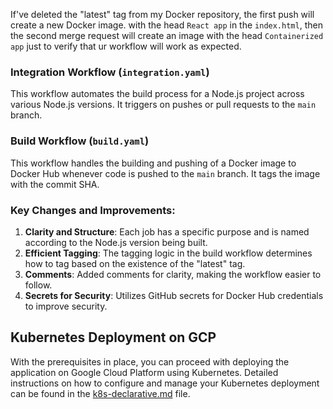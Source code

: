 If've deleted the "latest" tag from my Docker repository, the first push will create a new Docker image. with the <meta> head `React app` in the `index.html`, then the second merge request will create an image with the <meta> head `Containerized app` just to verify that ur workflow will work as expected.

### Integration Workflow (`integration.yaml`)

This workflow automates the build process for a Node.js project across various Node.js versions. It triggers on pushes or pull requests to the `main` branch.

### Build Workflow (`build.yaml`)

This workflow handles the building and pushing of a Docker image to Docker Hub whenever code is pushed to the `main` branch. It tags the image with the commit SHA.

### Key Changes and Improvements:

1. **Clarity and Structure**: Each job has a specific purpose and is named according to the Node.js version being built.
2. **Efficient Tagging**: The tagging logic in the build workflow determines how to tag based on the existence of the "latest" tag.
3. **Comments**: Added comments for clarity, making the workflow easier to follow.
4. **Secrets for Security**: Utilizes GitHub secrets for Docker Hub credentials to improve security.

## Kubernetes Deployment on GCP

With the prerequisites in place, you can proceed with deploying the application on Google Cloud Platform using Kubernetes. Detailed instructions on how to configure and manage your Kubernetes deployment can be found in the [k8s-declarative.md](https://github.com/Junnygram/chess-container/tree/main/k8s/k8s-declarative.md) file.
